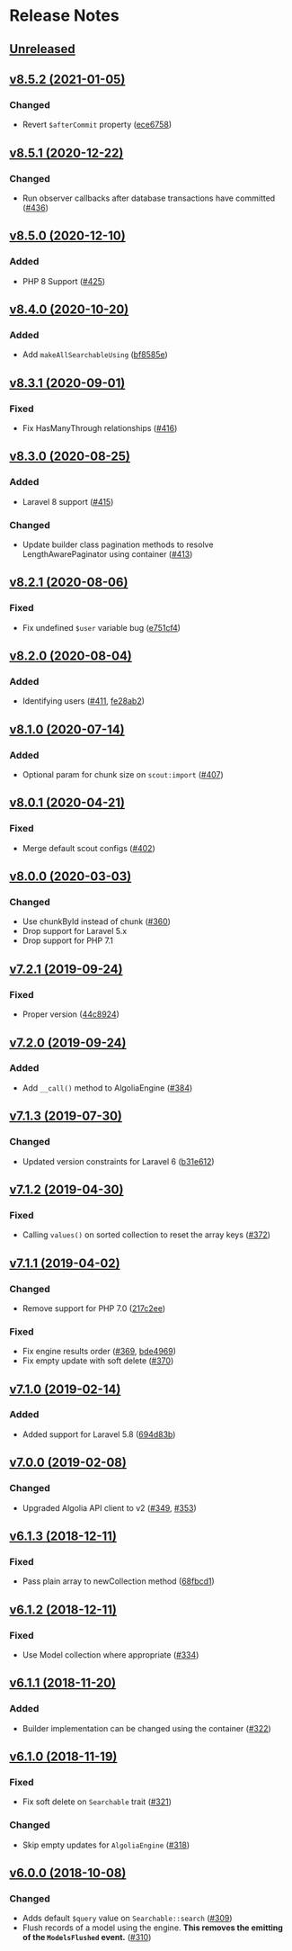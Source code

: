 # Release Notes

## [Unreleased](https://github.com/laravel/scout/compare/v8.5.2...8.x)


## [v8.5.2 (2021-01-05)](https://github.com/laravel/scout/compare/v8.5.1...v8.5.2)

### Changed
- Revert `$afterCommit` property ([ece6758](https://github.com/laravel/scout/commit/ece6758b82c51ff7f5e011f243a7c6b33711a847))


## [v8.5.1 (2020-12-22)](https://github.com/laravel/scout/compare/v8.5.0...v8.5.1)

### Changed
- Run observer callbacks after database transactions have committed ([#436](https://github.com/laravel/scout/pull/436))


## [v8.5.0 (2020-12-10)](https://github.com/laravel/scout/compare/v8.4.0...v8.5.0)

### Added
- PHP 8 Support ([#425](https://github.com/laravel/scout/pull/425))


## [v8.4.0 (2020-10-20)](https://github.com/laravel/scout/compare/v8.3.1...v8.4.0)

### Added
- Add `makeAllSearchableUsing` ([bf8585e](https://github.com/laravel/scout/commit/bf8585eaff9204d23602f9c064b7e3cc074212e2))


## [v8.3.1 (2020-09-01)](https://github.com/laravel/scout/compare/v8.3.0...v8.3.1)

### Fixed
- Fix HasManyThrough relationships ([#416](https://github.com/laravel/scout/pull/416))


## [v8.3.0 (2020-08-25)](https://github.com/laravel/scout/compare/v8.2.1...v8.3.0)

### Added
- Laravel 8 support ([#415](https://github.com/laravel/scout/pull/415))

### Changed
- Update builder class pagination methods to resolve LengthAwarePaginator using container ([#413](https://github.com/laravel/scout/pull/413))


## [v8.2.1 (2020-08-06)](https://github.com/laravel/scout/compare/v8.2.0...v8.2.1)

### Fixed
- Fix undefined `$user` variable bug ([e751cf4](https://github.com/laravel/scout/commit/e751cf4669ecab2fce887265280d1dfd29075aef))


## [v8.2.0 (2020-08-04)](https://github.com/laravel/scout/compare/v8.1.0...v8.2.0)

### Added
- Identifying users ([#411](https://github.com/laravel/scout/pull/411), [fe28ab2](https://github.com/laravel/scout/commit/fe28ab26bf1e5c9c3b46f2535bea746b69fa6fb1))


## [v8.1.0 (2020-07-14)](https://github.com/laravel/scout/compare/v8.0.1...v8.1.0)

### Added
- Optional param for chunk size on `scout:import` ([#407](https://github.com/laravel/scout/pull/407))


## [v8.0.1 (2020-04-21)](https://github.com/laravel/scout/compare/v8.0.0...v8.0.1)

### Fixed
- Merge default scout configs ([#402](https://github.com/laravel/scout/pull/402))


## [v8.0.0 (2020-03-03)](https://github.com/laravel/scout/compare/v7.2.1...v8.0.0)

### Changed
- Use chunkById instead of chunk ([#360](https://github.com/laravel/scout/pull/360))
- Drop support for Laravel 5.x
- Drop support for PHP 7.1


## [v7.2.1 (2019-09-24)](https://github.com/laravel/scout/compare/v7.2.0...v7.2.1)

### Fixed
- Proper version ([44c8924](https://github.com/laravel/scout/commit/44c8924815aab8dbbb1388bbd468e67f398ff3ef))


## [v7.2.0 (2019-09-24)](https://github.com/laravel/scout/compare/v7.1.3...v7.2.0)

### Added
- Add `__call()` method to AlgoliaEngine ([#384](https://github.com/laravel/scout/pull/384))


## [v7.1.3 (2019-07-30)](https://github.com/laravel/scout/compare/v7.1.2...v7.1.3)

### Changed
- Updated version constraints for Laravel 6 ([b31e612](https://github.com/laravel/scout/commit/b31e6123776ae7f5006dd8e12701e3d661c3db0d))



## [v7.1.2 (2019-04-30)](https://github.com/laravel/scout/compare/v7.1.1...v7.1.2)

### Fixed
- Calling `values()` on sorted collection to reset the array keys ([#372](https://github.com/laravel/scout/pull/372))


## [v7.1.1 (2019-04-02)](https://github.com/laravel/scout/compare/v7.1.0...v7.1.1)

### Changed
- Remove support for PHP 7.0 ([217c2ee](https://github.com/laravel/scout/commit/217c2eebacb2fb242083102222428fa492b637bd))

### Fixed
- Fix engine results order ([#369](https://github.com/laravel/scout/pull/369), [bde4969](https://github.com/laravel/scout/commit/bde49694850e1c025bea7a77f3bd422862c7ab87))
- Fix empty update with soft delete ([#370](https://github.com/laravel/scout/pull/370))


## [v7.1.0 (2019-02-14)](https://github.com/laravel/scout/compare/v7.0.0...v7.1.0)

### Added
- Added support for Laravel 5.8 ([694d83b](https://github.com/laravel/scout/commit/694d83bfc735cc2147c5ad57b034ea89a7893e08))


## [v7.0.0 (2019-02-08)](https://github.com/laravel/scout/compare/v6.1.3...v7.0.0)

### Changed
- Upgraded Algolia API client to v2 ([#349](https://github.com/laravel/scout/pull/349), [#353](https://github.com/laravel/scout/pull/353))


## [v6.1.3 (2018-12-11)](https://github.com/laravel/scout/compare/v6.1.2...v6.1.3)

### Fixed
- Pass plain array to newCollection method ([68fbcd1](https://github.com/laravel/scout/commit/68fbcd1e67fd1e0b9ee8ba32ece2e68e28630c7e))


## [v6.1.2 (2018-12-11)](https://github.com/laravel/scout/compare/v6.1.1...v6.1.2)

### Fixed
- Use Model collection where appropriate ([#334](https://github.com/laravel/scout/pull/334))


## [v6.1.1 (2018-11-20)](https://github.com/laravel/scout/compare/v6.1.0...v6.1.1)

### Added
- Builder implementation can be changed using the container ([#322](https://github.com/laravel/scout/pull/322))


## [v6.1.0 (2018-11-19)](https://github.com/laravel/scout/compare/v6.0.0...v6.1.0)

### Fixed
- Fix soft delete on `Searchable` trait ([#321](https://github.com/laravel/scout/pull/321))

### Changed
- Skip empty updates for `AlgoliaEngine` ([#318](https://github.com/laravel/scout/pull/318))


## [v6.0.0 (2018-10-08)](https://github.com/laravel/scout/compare/v5.0.3...v6.0.0)

### Changed
- Adds default `$query` value on `Searchable::search` ([#309](https://github.com/laravel/scout/pull/309))
- Flush records of a model using the engine. **This removes the emitting of the `ModelsFlushed` event.** ([#310](https://github.com/laravel/scout/pull/310))
